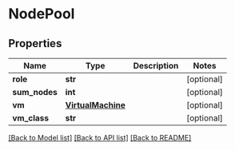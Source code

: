 # NodePool

## Properties
Name | Type | Description | Notes
------------ | ------------- | ------------- | -------------
**role** | **str** |  | [optional] 
**sum_nodes** | **int** |  | [optional] 
**vm** | [**VirtualMachine**](VirtualMachine.md) |  | [optional] 
**vm_class** | **str** |  | [optional] 

[[Back to Model list]](../README.md#documentation-for-models) [[Back to API list]](../README.md#documentation-for-api-endpoints) [[Back to README]](../README.md)

